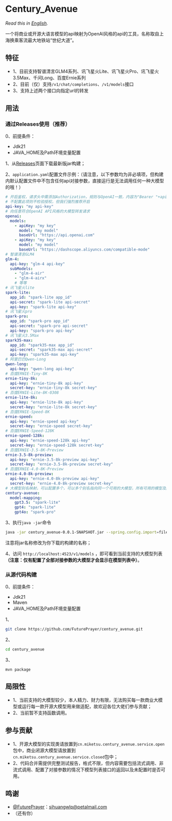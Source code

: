# **Century_Avenue**

*Read this in [English](README_en.md).*

一个将商业或开源大语言模型的api映射为OpenAI风格的api的工具，名称取自上海换乘客流最大地铁站“世纪大道”。

## **特征**
- 1、目前支持智谱清言GLM4系列、讯飞星火Lite、讯飞星火Pro、讯飞星火3.5Max、千问Long、百度Ernie系列
- 2、目前（仅）支持`/v1/chat/completions`、`/v1/models`接口
- 3、支持上述两个接口向指定url的转发

## **用法**
### 通过Releases使用（推荐）
0、前提条件：
- Jdk21
- JAVA_HOME及Path环境变量配置

1、从[Releases](https://github.com/FuturePrayer/century_avenue/releases)页面下载最新版jar构建；

2、`application.yaml`配置文件示例：（请注意，以下参数均为非必填项，但构建内默认配置文件中不包含任何api对接参数，直接运行是无法调用任何一种大模型的哦！）

```yaml
# 开启鉴权，请求头中需添加Authorization，规则与OpenAI一致，内容为"Bearer "+api-key
# 不配置此项则不检验授权，但我们强烈推荐开启
api-key: "my api-key"
# 向任意符合OpenAI API风格的大模型转发请求
openai:
  models:
    - apiKey: "my key"
      model: "my model"
      baseUrl: "https://api.openai.com"
    - apiKey: "my key"
      model: "my model"
      baseUrl: "https://dashscope.aliyuncs.com/compatible-mode"
# 智谱清言GLM4
glm-4:
  api-key: "glm-4 api-key"
  subModels:
    - "glm-4-air"
    - "glm-4-airx"
    # 等等
# 讯飞星火lite
spark-lite:
  app_id: "spark-lite app_id"
  api-secret: "spark-lite api-secret"
  api-key: "spark-lite api-key"
# 讯飞星火pro
spark-pro:
  app_id: "spark-pro app_id"
  api-secret: "spark-pro api-secret"
  api-key: "spark-pro api-key"
# 讯飞星火3.5Max
spark35-max:
  app_id: "spark35-max app_id"
  api-secret: "spark35-max api-secret"
  api-key: "spark35-max api-key"
# 阿里巴巴Qwen-Long
qwen-long:
  api-key: "qwen-long api-key"
# 百度ERNIE-Tiny-8K
ernie-tiny-8k:
  api-key: "ernie-tiny-8k api-key"
  secret-key: "ernie-tiny-8k secret-key"
# 百度ERNIE-Lite-8K-0308
ernie-lite-8k:
  api-key: "ernie-lite-8k api-key"
  secret-key: "ernie-lite-8k secret-key"
# 百度ERNIE-Speed-8K
ernie-speed:
  api-key: "ernie-speed api-key"
  secret-key: "ernie-speed secret-key"
# 百度ERNIE-Speed-128K
ernie-speed-128k:
  api-key: "ernie-speed-128k api-key"
  secret-key: "ernie-speed-128k secret-key"
# 百度ERNIE-3.5-8K-Preview
ernie-3.5-8k-preview:
  api-key: "ernie-3.5-8k-preview api-key"
  secret-key: "ernie-3.5-8k-preview secret-key"
# 百度ERNIE-4.0-8K-Preview
ernie-4.0-8k-preview:
  api-key: "ernie-4.0-8k-preview api-key"
  secret-key: "ernie-4.0-8k-preview secret-key"
# 大模型别名映射，可以配置多个，可以多个别名指向同一个可用的大模型，所有可用的模型及其对应的别名都会显示在/v1/models中
century-avenue:
  model-mapping:
    gpt3.5: "spark-lite"
    gpt4: "spark-lite"
    gpt4o: "spark-pro"

```

3、执行`java -jar`命令
```bash
java -jar century_avenue-0.0.1-SNAPSHOT.jar --spring.config.import=file:/path/to/application.yaml

```
注意将jar名称修改为你下载的构建的名称；

4、访问 `http://localhost:4523/v1/models` ，即可看到当前支持的大模型列表 **（注意：仅有配置了全部对接参数的大模型才会显示在模型列表中）**。

### 从源代码构建
0、前提条件：
- Jdk21
- Maven
- JAVA_HOME及Path环境变量配置

1、
```bash
git clone https://github.com/FuturePrayer/century_avenue.git
```
2、
```bash
cd century_avenue
```
3、
```
mvn package
```

## **局限性**
- 1、当前支持的大模型较少，本人精力、财力有限，无法购买每一款商业大模型或运行每一款开源大模型用来做适配，故欢迎各位大佬们参与贡献；
- 2、当前暂不支持函数调用。

## **参与贡献**
- 1、开源大模型的实现类请放置到`cn.miketsu.century_avenue.service.open`包中，商业闭源大模型请放置到`cn.miketsu.century_avenue.service.closed`包中；
- 2、代码合并需提供完整测试报告，格式不限，但内容需要包括流式调用、非流式调用、配置了对接参数的情况下模型列表接口的返回以及未配置时是否可用。

## **鸣谢**
- [@FuturePrayer](https://github.com/FuturePrayer)：sihuangwlp@petalmail.com
- （还有你）
